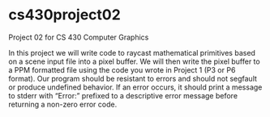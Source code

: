 # cs430project02
Project 02 for CS 430 Computer Graphics

In this project we will write code to raycast mathematical primitives based on a scene input file into a pixel buffer. We will then write the pixel buffer to a PPM formatted file using the code you wrote in Project 1 (P3 or P6 format).
Our program should be resistant to errors and should not segfault or produce undefined behavior. If an error occurs, it should print a message to stderr with “Error:” prefixed to a descriptive error message before returning a non-zero error code.
